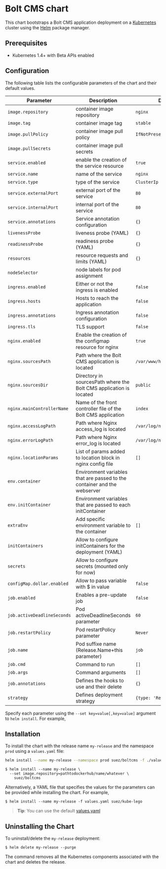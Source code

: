 Bolt CMS chart
=============

This chart bootstraps a Bolt CMS application deployment on a [Kubernetes](http://kubernetes.io) cluster using the [Helm](https://helm.sh) package manager.


## Prerequisites
  - Kubernetes 1.4+ with Beta APIs enabled


## Configuration

The following table lists the configurable parameters of the chart and their default values.

Parameter                  | Description                                                              | Default
-------------------------- | ------------------------------------------------------------------------ | -------
`image.repository`         | container image repository                                               | `nginx`
`image.tag`                | container image tag                                                      | `stable`
`image.pullPolicy`         | container image pull policy                                              | `IfNotPresent`
`image.pullSecrets`        | container image pull secrets                                             |
`service.enabled`          | enable the creation of the service resource                              | `true`
`service.name`             | name of the service                                                      | `nginx`
`service.type`             | type of the service                                                      | `ClusterIp`
`service.externalPort`     | external port of the service                                             | `80`
`service.internalPort`     | internal port of the service                                             | `80`
`service.annotations`      | Service annotation configuration                                         | `{}`
`livenessProbe`            | liveness probe (YAML)                                                    | `{}`
`readinessProbe`           | readiness probe (YAML)                                                   | `{}`
`resources`                | resource requests and limits (YAML)                                      | `{}`
`nodeSelector`             | node labels for pod assignment                                           |
`ingress.enabled`          | Either or not the ingress is enabled                                     | `false`
`ingress.hosts`            | Hosts to reach the application                                           | `false`
`ingress.annotations`      | Ingress annotation configuration                                         | `false`
`ingress.tls`              | TLS support                                                              | `false`
`nginx.enabled`            | Enable the creation of the configmap resource for nginx                  | `true`
`nginx.sourcesPath`        | Path where the Bolt CMS application is located                           | `/var/www/html`
`nginx.sourcesDir`         | Directory in sourcesPath where the Bolt CMS application is located       | `public`
`nginx.mainControllerName` | Name of the front controller file of the Bolt CMS application            | `index`
`nginx.accessLogPath`      | Path where Nginx access_log is located                                   | `/var/log/nginx/access.log`
`nginx.errorLogPath`       | Path where Nginx error_log is located                                    | `/var/log/nginx/error.log`
`nginx.locationParams`     | List of params added to location block in nginx config file              | `[]`
`env.container`            | Environment variables that are passed to the container and the webserver |
`env.initContainer`        | Environment variables that are passed to each initContainer              |
`extraEnv`                 | Add specific environment variable to the container                       | `[]`
`initContainers`           | Allow to configure initContainers for the deployment (YAML)              |
`secrets`                  | Allow to configure secrets (mounted only for now)                        |
`configMap.dollar.enabled` | Allow to pass variable with $ in value                                   | `false`
`job.enabled`              | Enables a pre-update job                                                 | `false`
`job.activeDeadlineSeconds`| Pod activeDeadlineSeconds parameter                                      | `60`
`job.restartPolicy`        | Pod restartPolicy parameter                                              | `Never`
`job.name`                 | Pod suffixe name (Release.Name+this parameter)                           | `job`
`job.cmd`                  | Command to run                                                           | `[]`
`job.args`                 | Command arguments                                                        | `[]`
`job.annotations`          | Defines the hooks to use and their delete                                | `{}`
`strategy`                 | Defines deployment strategy                                              | `{type: 'Recreate'}`

Specify each parameter using the `--set key=value[,key=value]` argument to `helm install`. For example,


## Installation

To install the chart with the release name `my-release` and the namespace `prod` using a `values.yaml` file:

```bash
helm install --name my-release --namespace prod suez/boltcms -f ./values.yaml
```

```console
$ helm install --name my-release \
  --set image.repository=pathtodockerhub/name/whatever \
    suez/boltcms
```

Alternatively, a YAML file that specifies the values for the parameters can be provided while installing the chart. For example,

```console
$ helm install --name my-release -f values.yaml suez/kube-lego
```

> **Tip**: You can use the default [values.yaml](values.yaml)


## Uninstalling the Chart

To uninstall/delete the `my-release` deployment:

```console
$ helm delete my-release --purge
```

The command removes all the Kubernetes components associated with the chart and deletes the release.

